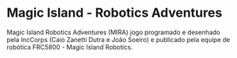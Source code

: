 # Magic Island - Robotics Adventures
Magic Island Robotics Adventures (MIRA) 
jogo programado e desenhado pela IncCorps (Caio Zanetti Dutra e João Soeiro) e publicado pela equipe de robótica FRC5800 - Magic Island Robotics.
